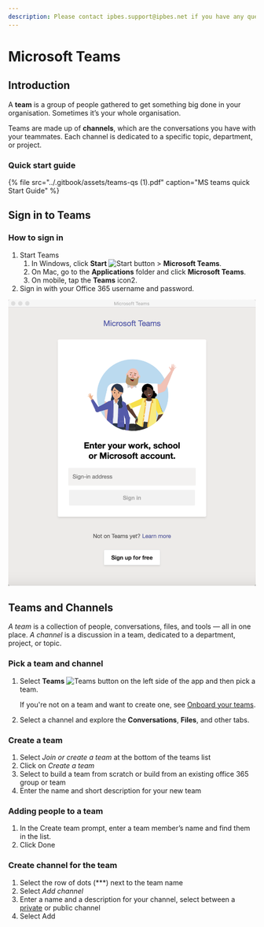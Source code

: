 ```yaml
---
description: Please contact ipbes.support@ipbes.net if you have any questions
---
```


# Microsoft Teams

## Introduction

A **team** is a group of people gathered to get something big done in your organisation. Sometimes it’s your whole organisation.

Teams are made up of **channels**, which are the conversations you have with your teammates. Each channel is dedicated to a specific topic, department, or project.

### Quick start guide

{% file src="../.gitbook/assets/teams-qs \(1\).pdf" caption="MS teams quick Start Guide" %}

## Sign in to Teams

### How to sign in

1. Start Teams
   1. In Windows, click **Start** ![Start button](https://support.content.office.net/en-us/media/e7dda90f-7dd2-4c7b-ad9e-1ca9888f8c90.png) &gt; **Microsoft Teams**.
   2. On Mac, go to the **Applications** folder and click **Microsoft Teams**.
   3. On mobile, tap the **Teams** icon2. 
2. Sign in with your Office 365 username and password.

![](../.gitbook/assets/image%20%286%29.png)

## Teams and Channels

_A team_ is a collection of people, conversations, files, and tools — all in one place. _A channel_ is a discussion in a team, dedicated to a department, project, or topic.

### **Pick a team and channel**

1. Select **Teams** ![Teams button](https://support.content.office.net/en-us/media/20305b5c-df47-4154-a21a-b12712c4224c.png) on the left side of the app and then pick a team.

   If you're not on a team and want to create one, see [Onboard your teams](https://support.office.com/en-gb/article/video-get-your-team-up-and-running-702a2977-e662-4038-bef5-bdf8ee47b17b?wt.mc_id=otc_sixsteps).

2. Select a channel and explore the **Conversations**, **Files**, and other tabs.

### Create a team

1. Select _Join or create a team_ at the bottom of the teams list
2. Click on _Create a team_
3. Select to build a team from scratch or build from an existing office 365 group or team
4. Enter the name and short description for your new team

### Adding people to a team

1. In the Create team prompt, enter a team member’s name and find them in the list.
2. Click Done

### Create channel for the team

1. Select the row of dots \(\*\*\*\) next to the team name
2. Select _Add channel_
3. Enter a name and a description for your channel, select between a [private](https://docs.microsoft.com/en-us/microsoftteams/private-channels) or public channel
4. Select Add





